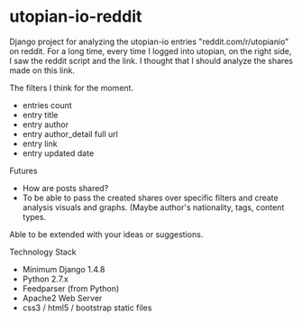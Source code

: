 # utopian-io-reddit
Django project for analyzing the utopian-io entries "reddit.com/r/utopianio" on reddit.
For a long time, every time I logged into utopian, on the right side, I saw the reddit script and the link. I thought that I should analyze the shares made on this link.

The filters I think for the moment.
- entries count
- entry title
- entry author
- entry author_detail full url
- entry link
- entry updated date

Futures
- How are posts shared?
- To be able to pass the created shares over specific filters and create analysis visuals and graphs. (Maybe author's nationality, tags, content types.

Able to be extended with your ideas or suggestions.

Technology Stack
- Minimum Django 1.4.8
- Python 2.7.x
- Feedparser (from Python)
- Apache2 Web Server
- css3 / html5 / bootstrap static files
